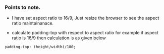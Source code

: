 ### Points to note.

* I have set aspect ratio to 16/9, Just resize the browser to see the aspect ratio maintainanace. 

* calculate padding-top with respect to aspect ratio for example if aspect ratio is 16/9 then calculation is as given below 

```
padding-top: (height/width)/100;
```
